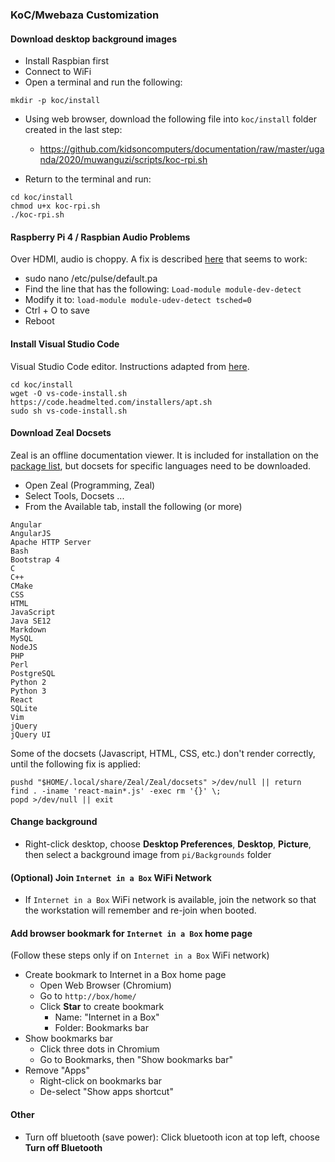### KoC/Mwebaza Customization

#### Download desktop background images

- Install Raspbian first
- Connect to WiFi
- Open a terminal and run the following:

```
mkdir -p koc/install
```

- Using web browser, download the following file into `koc/install` folder created in the last step:

  - https://github.com/kidsoncomputers/documentation/raw/master/uganda/2020/muwanguzi/scripts/koc-rpi.sh

- Return to the terminal and run:

```
cd koc/install
chmod u+x koc-rpi.sh
./koc-rpi.sh
```

#### Raspberry Pi 4 / Raspbian Audio Problems

Over HDMI, audio is choppy. A fix is described [here](https://steamcommunity.com/app/353380/discussions/6/1642042464753800526/) that seems to work:

- sudo nano /etc/pulse/default.pa
- Find the line that has the following: `Load-module module-dev-detect`
- Modify it to: `load-module module-udev-detect tsched=0`
- Ctrl + O to save
- Reboot

#### Install Visual Studio Code

Visual Studio Code editor. Instructions adapted from [here](https://code.headmelted.com/#platforms).

```
cd koc/install
wget -O vs-code-install.sh https://code.headmelted.com/installers/apt.sh
sudo sh vs-code-install.sh
```

#### Download Zeal Docsets
Zeal is an offline documentation viewer. It is included for installation on the [package list](packages.txt), but docsets for specific languages need to be downloaded.

* Open Zeal (Programming, Zeal)
* Select Tools, Docsets ...
* From the Available tab, install the following (or more)
```
Angular
AngularJS
Apache HTTP Server
Bash
Bootstrap 4
C
C++
CMake
CSS
HTML
JavaScript
Java SE12
Markdown
MySQL
NodeJS
PHP
Perl
PostgreSQL
Python 2
Python 3
React
SQLite
Vim
jQuery
jQuery UI
```

Some of the docsets (Javascript, HTML, CSS, etc.) don't render correctly, until the following fix is applied:

```
pushd "$HOME/.local/share/Zeal/Zeal/docsets" >/dev/null || return
find . -iname 'react-main*.js' -exec rm '{}' \;
popd >/dev/null || exit
```


#### Change background

- Right-click desktop, choose **Desktop Preferences**, **Desktop**, **Picture**, then select a background image from `pi/Backgrounds` folder

#### (Optional) Join `Internet in a Box` WiFi Network

- If `Internet in a Box` WiFi network is available, join the network so that the workstation will remember and re-join when booted.

#### Add browser bookmark for `Internet in a Box` home page

(Follow these steps only if on `Internet in a Box` WiFi network)

- Create bookmark to Internet in a Box home page
  - Open Web Browser (Chromium)
  - Go to `http://box/home/`
  - Click **Star** to create bookmark
    - Name: "Internet in a Box"
    - Folder: Bookmarks bar
- Show bookmarks bar
  - Click three dots in Chromium
  - Go to Bookmarks, then "Show bookmarks bar"
- Remove "Apps"
  - Right-click on bookmarks bar
  - De-select "Show apps shortcut"

#### Other

- Turn off bluetooth (save power): Click bluetooth icon at top left, choose **Turn off Bluetooth**
